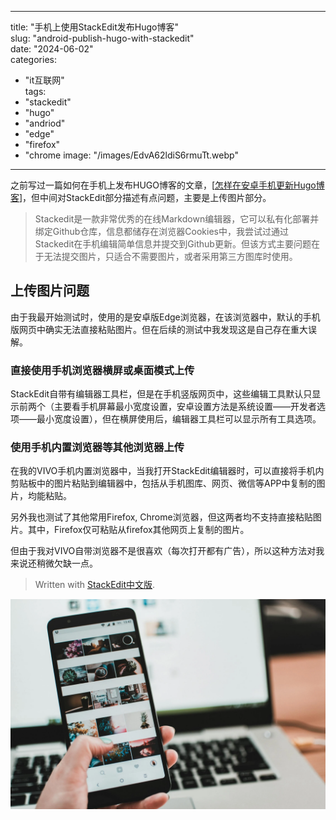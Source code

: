 
---
title: "手机上使用StackEdit发布Hugo博客"  
slug: "android-publish-hugo-with-stackedit"  
date: "2024-06-02"  
categories: 
  - "it互联网"  
tags: 
  - "stackedit"
  - "hugo"
  - "andriod"
  - "edge"
  - "firefox"
  - "chrome
image: "/images/EdvA62ldiS6rmuTt.webp"  
---

之前写过一篇如何在手机上发布HUGO博客的文章，[[怎样在安卓手机更新Hugo博客](https://hyruo.com/article/how-to-update-a-hugo-blog-on-an-android-phone/)]，但中间对StackEdit部分描述有点问题，主要是上传图片部分。

> Stackedit是一款非常优秀的在线Markdown编辑器，它可以私有化部署并绑定Github仓库，信息都储存在浏览器Cookies中，我尝试过通过Stackedit在手机编辑简单信息并提交到Github更新。但该方式主要问题在于无法提交图片，只适合不需要图片，或者采用第三方图库时使用。

## 上传图片问题

由于我最开始测试时，使用的是安卓版Edge浏览器，在该浏览器中，默认的手机版网页中确实无法直接粘贴图片。但在后续的测试中我发现这是自己存在重大误解。

### 直接使用手机浏览器横屏或桌面模式上传

StackEdit自带有编辑器工具栏，但是在手机竖版网页中，这些编辑工具默认只显示前两个（主要看手机屏幕最小宽度设置，安卓设置方法是系统设置——开发者选项——最小宽度设置），但在横屏使用后，编辑器工具栏可以显示所有工具选项。

### 使用手机内置浏览器等其他浏览器上传

在我的VIVO手机内置浏览器中，当我打开StackEdit编辑器时，可以直接将手机内剪贴板中的图片粘贴到编辑器中，包括从手机图库、网页、微信等APP中复制的图片，均能粘贴。

另外我也测试了其他常用Firefox, Chrome浏览器，但这两者均不支持直接粘贴图片。其中，Firefox仅可粘贴从firefox其他网页上复制的图片。

但由于我对VIVO自带浏览器不是很喜欢（每次打开都有广告），所以这种方法对我来说还稍微欠缺一点。

> Written with [StackEdit中文版](https://stackedit.cn/).

![输入图片说明](/images/EdvA62ldiS6rmuTt.webp)
<!--stackedit_data:
eyJoaXN0b3J5IjpbMTA2NDg2OTY0M119
-->
